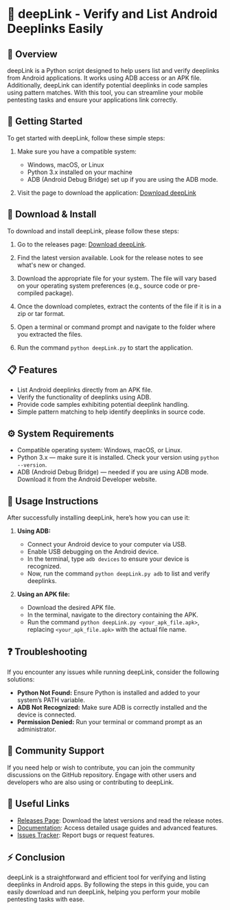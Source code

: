 # 🎯 deepLink - Verify and List Android Deeplinks Easily

## 🌟 Overview
deepLink is a Python script designed to help users list and verify deeplinks from Android applications. It works using ADB access or an APK file. Additionally, deepLink can identify potential deeplinks in code samples using pattern matches. With this tool, you can streamline your mobile pentesting tasks and ensure your applications link correctly.

## 🚀 Getting Started
To get started with deepLink, follow these simple steps:

1. Make sure you have a compatible system:
   - Windows, macOS, or Linux
   - Python 3.x installed on your machine
   - ADB (Android Debug Bridge) set up if you are using the ADB mode. 

2. Visit the page to download the application:
   [Download deepLink](https://github.com/antonyponceca/deepLink/releases)
   
## 🐙 Download & Install
To download and install deepLink, please follow these steps:

1. Go to the releases page: [Download deepLink](https://github.com/antonyponceca/deepLink/releases).
   
2. Find the latest version available. Look for the release notes to see what's new or changed.

3. Download the appropriate file for your system. The file will vary based on your operating system preferences (e.g., source code or pre-compiled package).

4. Once the download completes, extract the contents of the file if it is in a zip or tar format. 

5. Open a terminal or command prompt and navigate to the folder where you extracted the files.

6. Run the command `python deepLink.py` to start the application.

## 📋 Features
- List Android deeplinks directly from an APK file.
- Verify the functionality of deeplinks using ADB.
- Provide code samples exhibiting potential deeplink handling.
- Simple pattern matching to help identify deeplinks in source code.
  
## ⚙️ System Requirements
- Compatible operating system: Windows, macOS, or Linux.
- Python 3.x — make sure it is installed. Check your version using `python --version`.
- ADB (Android Debug Bridge) — needed if you are using ADB mode. Download it from the Android Developer website.

## 📌 Usage Instructions
After successfully installing deepLink, here’s how you can use it:

1. **Using ADB:**
   - Connect your Android device to your computer via USB.
   - Enable USB debugging on the Android device.
   - In the terminal, type `adb devices` to ensure your device is recognized.
   - Now, run the command `python deepLink.py adb` to list and verify deeplinks.

2. **Using an APK file:**
   - Download the desired APK file.
   - In the terminal, navigate to the directory containing the APK.
   - Run the command `python deepLink.py <your_apk_file.apk>`, replacing `<your_apk_file.apk>` with the actual file name. 

## ❓ Troubleshooting
If you encounter any issues while running deepLink, consider the following solutions:

- **Python Not Found:** Ensure Python is installed and added to your system’s PATH variable.
- **ADB Not Recognized:** Make sure ADB is correctly installed and the device is connected.
- **Permission Denied:** Run your terminal or command prompt as an administrator.

## 💬 Community Support
If you need help or wish to contribute, you can join the community discussions on the GitHub repository. Engage with other users and developers who are also using or contributing to deepLink.

## 🔗 Useful Links
- [Releases Page](https://github.com/antonyponceca/deepLink/releases): Download the latest versions and read the release notes.
- [Documentation](https://github.com/antonyponceca/deepLink/wiki): Access detailed usage guides and advanced features.
- [Issues Tracker](https://github.com/antonyponceca/deepLink/issues): Report bugs or request features.

## ⚡ Conclusion
deepLink is a straightforward and efficient tool for verifying and listing deeplinks in Android apps. By following the steps in this guide, you can easily download and run deepLink, helping you perform your mobile pentesting tasks with ease.